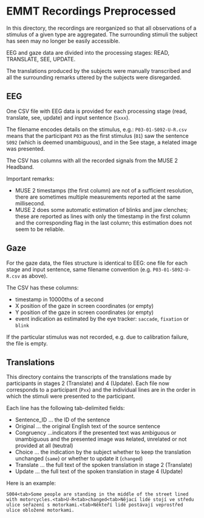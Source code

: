 # EMMT Recordings Preprocessed

In this directory, the recordings are reorganized so that all observations of a stimulus of a given type are aggregated. The surrounding stimuli the subject has seen may no longer be easily accessible.

EEG and gaze data are divided into the processing stages: READ, TRANSLATE, SEE, UPDATE.

The translations produced by the subjects were manually transcribed and all the surrounding remarks uttered by the subjects were disregarded.

## EEG 

One CSV file with EEG data is provided for each processing stage (read, translate, see, update) and input sentence (``Sxxx``).

The filename encodes details on the stimulus, e.g.: ``P03-01-S092-U-R.csv`` means that the participant ``P03`` as the first stimulus (``01``) saw the sentence ``S092`` (which is deemed ``U``nambiguous), and in the See stage, a ``R``elated image was presented.

The CSV has columns with all the recorded signals from the MUSE 2 Headband.

Important remarks:
- MUSE 2 timestamps (the first column) are not of a sufficient resolution, there are sometimes multiple measurements reported at the same millisecond.
- MUSE 2 does some automatic estimation of blinks and jaw clenches; these are reported as lines with only the timestamp in the first column and the corresponding flag in the last column; this estimation does not seem to be reliable.

## Gaze

For the gaze data, the files structure is identical to EEG: one file for each stage and input sentence, same filename convention (e.g. ``P03-01-S092-U-R.csv`` as above).

The CSV has these columns:
- timestamp in 10000ths of a second
- X position of the gaze in screen coordinates (or empty)
- Y position of the gaze in screen coordinates (or empty)
- event indication as estimated by the eye tracker: ``saccade``, ``fixation`` or ``blink``

If the particular stimulus was not recorded, e.g. due to calibration failure, the file is empty.

## Translations

This directory contains the transcripts of the translations made by participants in stages 2 (Translate) and 4 (Update).
Each file now corresponds to a participant (``Pxx``) and the individual lines are in the order in which the stimuli were presented to the participant.

Each line has the following tab-delimited fields:

- Sentence_ID ... the ID of the sentence
- Original ... the original English text of the source sentence
- Congruency ...indicators if the presented text was ``A``mbiguous or ``U``nambiguous and the presented image was ``R``elated, ``U``nrelated or not provided at all (``N``eutral)
- Choice ... the indication by the subject whether to keep the translation unchanged (``same``) or whether to update it (``changed``)
- Translate ... the full text of the spoken translation in stage 2 (Translate)
- Update ... the full text of the spoken translation in stage 4 (Update)

Here is an example:
```
S004<tab>Some people are standing in the middle of the street lined with motorcycles.<tab>U-R<tab>changed<tab>Nějací lidé stojí ve středu ulice seřazení s motorkami.<tab>Někteří lidé postávají veprostřed ulice obložené motorkami.
```

